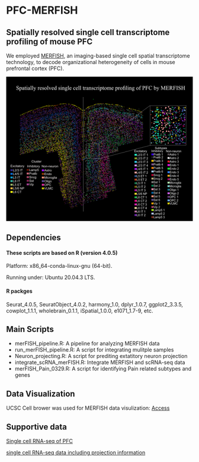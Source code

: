 # PFC-MERFISH
## Spatially resolved single cell transcriptome profiling of mouse PFC
We employed [MERFISH](https://www.science.org/doi/10.1126/science.aaa6090), an imaging-based single cell spatial transcriptome technology, to decode organizational heterogeneity of cells in mouse prefrontal cortex (PFC).

![cover](Cover_fig.png)

## Dependencies
#### These scripts are based on R (version 4.0.5)
Platform: x86_64-conda-linux-gnu (64-bit).

Running under: Ubuntu 20.04.3 LTS.


#### R packges
Seurat_4.0.5, SeuratObject_4.0.2, harmony_1.0, dplyr_1.0.7, ggplot2_3.3.5, cowplot_1.1.1, wholebrain_0.1.1, iSpatial_1.0.0, e1071_1.7-9, etc.

## Main Scripts
- merFISH_pipeline.R: A pipeline for analyzing MERFISH data
- run_merFISH_pipeline.R: A script for integrating mulitple samples
- Neuron_projecting.R: A script for prediting extatitory neuron projection
- integrate_scRNA_merFISH.R: Integrate MERFISH and scRNA-seq data
- merFISH_Pain_0329.R: A script for identifying Pain related subtypes and genes

## Data Visualization
UCSC Cell brower was used for MERFISH data visulization: [Access](https://yizhang-lab.github.io/PFC)

## Supportive data
[Single cell RNA-seq of PFC](https://www.nature.com/articles/s41467-019-12054-3)

[single cell RNA-seq data including projection information](https://www.sciencedirect.com/science/article/pii/S0092867420316184)

